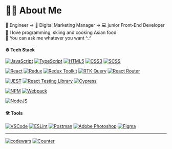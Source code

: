 # 👨‍💻 About Me
🤖 Engineer → 🌟 Digital Marketing Manager → 💻 junior Front-End Developer<br>
🚀 I love programming, skiing and cooking Asian food <br>
💬 You can ask me whatever you want ^_^<br>

#### ⚙️ Tech Stack
[![JavaScript](https://img.shields.io/badge/javascript-%23323330.svg?style=for-the-badge&logo=javascript&logoColor=%23F7DF1E)](https://developer.mozilla.org/en-US/docs/Web/JavaScript)
[![TypeScript](https://img.shields.io/badge/typescript-%23007ACC.svg?style=for-the-badge&logo=typescript&logoColor=white)](https://www.typescriptlang.org/)
[![HTML5](https://img.shields.io/badge/html5-%23E34F26.svg?style=for-the-badge&logo=html5&logoColor=white)](https://developer.mozilla.org/en-US/docs/Web/HTML)
[![CSS3](https://img.shields.io/badge/css3-%231572B6.svg?style=for-the-badge&logo=css3&logoColor=white)](https://developer.mozilla.org/en-US/docs/Web/CSS)
[![SCSS](https://img.shields.io/badge/SCSS-hotpink.svg?style=for-the-badge&logo=SASS&logoColor=white)](https://sass-lang.com/)

[![React](https://img.shields.io/badge/react-%2320232a.svg?style=for-the-badge&logo=react&logoColor=%2361DAFB)](https://react.dev/)
[![Redux](https://img.shields.io/badge/redux-%23593d88.svg?style=for-the-badge&logo=redux&logoColor=white)](https://react-redux.js.org/)
[![Redux Toolkit](https://img.shields.io/badge/redux_toolkit-%23593d88.svg?style=for-the-badge&logo=redux&logoColor=white)](https://redux-toolkit.js.org/)
[![RTK Query](https://img.shields.io/badge/rtk_query-%23593d88.svg?style=for-the-badge&logo=redux&logoColor=white)](https://redux-toolkit.js.org/rtk-query/overview)
[![React Router](https://img.shields.io/badge/React_Router-CA4245?style=for-the-badge&logo=react-router&logoColor=white)](https://reactrouter.com/en/main)

[![JEST](https://img.shields.io/badge/Jest-15c213?style=for-the-badge&logo=Jest&logoColor=white)](https://jestjs.io)
[![React Testing Library](https://img.shields.io/badge/testing%20library-323330?style=for-the-badge&logo=testing-library&logoColor=red)](https://testing-library.com/docs/react-testing-library/intro/)
[![Cypress](https://img.shields.io/badge/cypress-1b1e2e?style=for-the-badge&logo=cypress&logoColor=26e99c)](https://www.cypress.io/)

[![NPM](https://img.shields.io/badge/NPM-cb0000.svg?style=for-the-badge&logo=npm&logoColor=white)](https://www.npmjs.com/)
[![Webpack](https://img.shields.io/badge/webpack-2b3a42.svg?style=for-the-badge&logo=webpack&logoColor=84c7e8)](https://webpack.js.org/)

[![NodeJS](https://img.shields.io/badge/node.js-333?style=for-the-badge&logo=node.js&logoColor=5fa04e)](https://nodejs.org/en)

#### 🛠 Tools

[![VSCode](https://img.shields.io/badge/VSCode-2c2c32.svg?style=for-the-badge&logo=visualstudio&logoColor=24abf2)](https://code.visualstudio.com/)
[![ESLint](https://img.shields.io/badge/ESLint-4B3263?style=for-the-badge&logo=eslint&logoColor=white)](https://eslint.org/)
[![Postman](https://img.shields.io/badge/Postman-FF6C37?style=for-the-badge&logo=postman&logoColor=white)](https://www.postman.com/)
[![Adobe Photoshop](https://img.shields.io/badge/adobe_photoshop-001e36.svg?style=for-the-badge&logo=adobephotoshop&logoColor=31a8ff)](https://www.adobe.com/ru/products/photoshop.html)
[![Figma](https://img.shields.io/badge/figma-%23F24E1E.svg?style=for-the-badge&logo=figma&logoColor=white)](https://www.figma.com/)

---
[![codewars](https://www.codewars.com/users/teplokotov/badges/small)](https://www.codewars.com/users/teplokotov) [![Counter](https://visitcount.itsvg.in/api?id=teplokotov&label=Profile%20Views&color=1&icon=0&pretty=false)](https://visitcount.itsvg.in)
